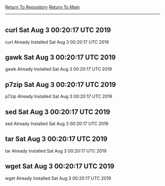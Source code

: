 [Return To Repository](https://github.com/deathbybandaid/piholeparser/)
[Return To Main](https://github.com/deathbybandaid/piholeparser/blob/master/RecentRunLogs/Mainlog.md)
____________________________________
# 
## curl Sat Aug 3 00:20:17 UTC 2019
curl Already Installed Sat Aug 3 00:20:17 UTC 2019
## gawk Sat Aug 3 00:20:17 UTC 2019
gawk Already Installed Sat Aug 3 00:20:17 UTC 2019
## p7zip Sat Aug 3 00:20:17 UTC 2019
p7zip Already Installed Sat Aug 3 00:20:17 UTC 2019
## sed Sat Aug 3 00:20:17 UTC 2019
sed Already Installed Sat Aug 3 00:20:17 UTC 2019
## tar Sat Aug 3 00:20:17 UTC 2019
tar Already Installed Sat Aug 3 00:20:17 UTC 2019
## wget Sat Aug 3 00:20:17 UTC 2019
wget Already Installed Sat Aug 3 00:20:17 UTC 2019
